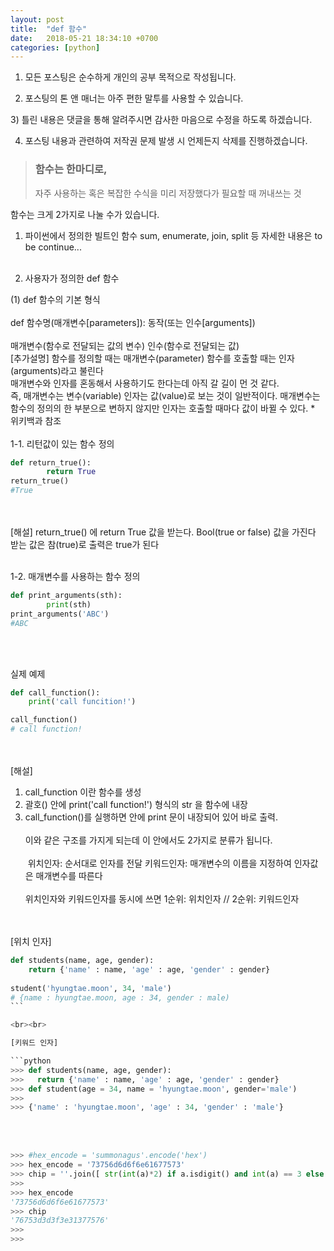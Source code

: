 ```yaml
---
layout: post
title:  "def 함수"
date:   2018-05-21 18:34:10 +0700
categories: [python]
---
```


1) 모든 포스팅은 순수하게 개인의 공부 목적으로 작성됩니다.

2) 포스팅의 톤 앤 매너는 아주 편한 말투를 사용할 수 있습니다.

﻿3) 틀린 내용은 댓글을 통해 알려주시면 감사한 마음으로 수정을 하도록 하겠습니다.

4) 포스팅 내용과 관련하여 저작권 문제 발생 시 언제든지 삭제를 진행하겠습니다.
<p><p>

>### 함수는 한마디로,
>자주 사용하는 혹은 복잡한 수식을 미리 저장했다가 필요할 때 꺼내쓰는 것

<p><p>

함수는 크게 2가지로 나눌 수가 있습니다.
<br>
1) 파이썬에서 정의한 빌트인 함수
sum, enumerate, join, split 등
자세한 내용은 to be continue...
﻿<br><br>

2) 사용자가 정의한 def 함수

(1) def 함수의 기본 형식
<br><br>
def 함수명(매개변수[parameters]):
  동작(또는 인수[arguments])
<br><br>
매개변수(함수로 전달되는 값의 변수)
인수(함수로 전달되는 값)
﻿<br>
[추가설명]
함수를 정의할 때는 매개변수(parameter)
함수를 호출할 때는 인자(arguments)라고 불린다﻿
﻿<br>
매개변수와 인자를 혼동해서 사용하기도 한다는데 아직 갈 길이 먼 것 같다.
<br>
즉, 매개변수는 변수(variable)
인자는 값(value)로 보는 것이 일반적이다.
매개변수는 함수의 정의의 한 부분으로 변하지 않지만
인자는 호출할 때마다 값이 바뀔 수 있다.
﻿* 위키백과 참조
<br><br>
1-1. 리턴값이 있는 함수 정의
```Python
def return_true():
        return True
return_true()
#True
```
<br><br>
[해설] return_true() 에 return True 값을 받는다.
Bool(true or false) 값을 가진다
받는 값은 참(true)로 출력은 true가 된다
<br><br>

1-2. 매개변수를 사용하는 함수 정의
<br>
```Python
def print_arguments(sth):
        print(sth)
print_arguments('ABC')
#ABC
```
<br><br>

실제 예제
```Python
def call_function():
    print('call funcition!')

call_function()
# call function!
```
<br><br>
[해설]
1) call_function 이란 함수를 생성
2) 괄호() 안에 print('call function!') 형식의 str 을 함수에 내장
3) call_function()를 실행하면 안에 print 문이 내장되어 있어 바로 출력.
<br><br>
이와 같은 구조를 가지게 되는데 이 안에서도 2가지로 분류가 됩니다.
﻿<br><br>
﻿
위치인자: 순서대로 인자를 전달
키워드인자: 매개변수의 이름을 지정하여 인자값은 매개변수를 따른다
<br><br>
위치인자와 키워드인자를 동시에 쓰면
1순위: 위치인자 // 2순위: 키워드인자

<br><br>
[위치 인자]

```Python
def students(name, age, gender):
    return {'name' : name, 'age' : age, 'gender' : gender}
﻿
student('hyungtae.moon', 34, 'male')
# {name : hyungtae.moon, age : 34, gender : male)
﻿```

<br><br>

[키워드 인자]

```python
>>> def students(name, age, gender):
>>>   return {'name' : name, 'age' : age, 'gender' : gender}
>>> def student(age = 34, name = 'hyungtae.moon', gender='male')
>>>
>>> {'name' : 'hyungtae.moon', 'age' : 34, 'gender' : 'male'}
```
<br><br>

```python
>>> #hex_encode = 'summonagus'.encode('hex')
>>> hex_encode = '73756d6d6f6e61677573'
>>> chip = ''.join([ str(int(a)*2) if a.isdigit() and int(a) == 3 else str(int(a)/2) if a.isdigit() and int(a) == 6 else a for a in hex_encode ])
>>>
>>> hex_encode
'73756d6d6f6e61677573'
>>> chip
'76753d3d3f3e31377576'
>>>
>>>
```
